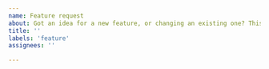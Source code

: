 ```yaml
---
name: Feature request
about: Got an idea for a new feature, or changing an existing one? This is the place.
title: ''
labels: 'feature'
assignees: ''

---
```

<!--
Hi! 
If you have: 
 -1 Questions about how to use Nilearn or 
 -2 Need analysis suggestions & recommendations?

A bunch of fMRI researchers hang out at Neurostars (http://neurostars.org/). 
Post those questions there. 
Add the tag `nilearn` (we get an email from Neurostars if you do).

Posting them here makes life more complicated for the Nilearn developers.  
-->

<!-- 
For the Feature Request,
Include the following:
------------------------
What would you like changed/added and why?
What would be the benefit? Does the change make something easier to use?
Clarifies something?
If it is a new feature, what is the benefit? 
-->
